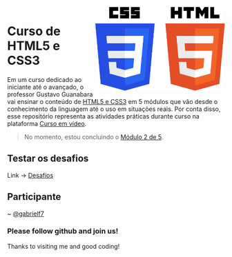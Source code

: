 <img src="https://raw.githubusercontent.com/gabrielf7/code-markup-exercises/main/cursos/HTML5CSS3-na-pratica-01-Curso-em-Video/src/CSS3_and_HTML5_logos_and_wordmarks.png" align="right" width="300">

# Curso de HTML5 e CSS3

Em um curso dedicado ao iniciante até o avançado, o professor Gustavo Guanabara vai ensinar o conteúdo de
[HTML5 e CSS3](https://www.cursoemvideo.com/curso/html5-css3-modulo1/) em 5 módulos que vão desde o conhecimento 
da linguagem até o uso em situações reais. Por conta disso, esse repositório representa as atividades práticas durante curso na plataforma 
[Curso em vídeo](https://www.cursoemvideo.com/).

> No momento, estou concluindo o [Módulo 2 de 5](https://www.cursoemvideo.com/curso/html5-css3-modulo1/).

## Testar os desafios

Link -> [Desafios](https://gabrielf7.github.io/code-markup-exercises/)
 
## Participante

~ [@gabrielf7](https://github.com/gabrielf7)

### Please follow github and join us!
Thanks to visiting me and good coding!
